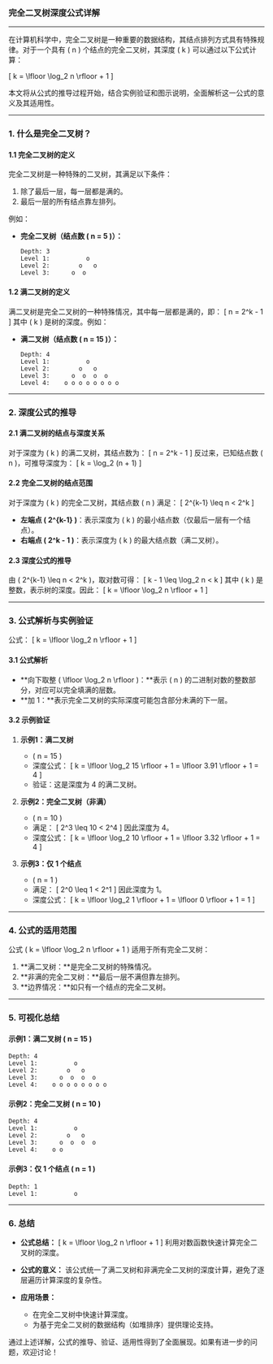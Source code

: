 ### **完全二叉树深度公式详解**

---

在计算机科学中，完全二叉树是一种重要的数据结构，其结点排列方式具有特殊规律。对于一个具有 \( n \) 个结点的完全二叉树，其深度 \( k \) 可以通过以下公式计算：

\[
k = \lfloor \log_2 n \rfloor + 1
\]

本文将从公式的推导过程开始，结合实例验证和图示说明，全面解析这一公式的意义及其适用性。

---

### **1. 什么是完全二叉树？**

#### **1.1 完全二叉树的定义**

完全二叉树是一种特殊的二叉树，其满足以下条件：
1. 除了最后一层，每一层都是满的。
2. 最后一层的所有结点靠左排列。

例如：
- **完全二叉树（结点数 \( n = 5 \)）：**
  ```
  Depth: 3
  Level 1:          o
  Level 2:        o   o
  Level 3:      o  o
  ```

#### **1.2 满二叉树的定义**

满二叉树是完全二叉树的一种特殊情况，其中每一层都是满的，即：
\[
n = 2^k - 1
\]
其中 \( k \) 是树的深度。例如：
- **满二叉树（结点数 \( n = 15 \)）：**
  ```
  Depth: 4
  Level 1:          o
  Level 2:        o   o
  Level 3:      o  o  o  o
  Level 4:    o o o o o o o o
  ```

---

### **2. 深度公式的推导**

#### **2.1 满二叉树的结点与深度关系**

对于深度为 \( k \) 的满二叉树，其结点数为：
\[
n = 2^k - 1
\]
反过来，已知结点数 \( n \)，可推导深度为：
\[
k = \log_2 (n + 1)
\]

#### **2.2 完全二叉树的结点范围**

对于深度为 \( k \) 的完全二叉树，其结点数 \( n \) 满足：
\[
2^{k-1} \leq n < 2^k
\]
- **左端点 \( 2^{k-1} \)**：表示深度为 \( k \) 的最小结点数（仅最后一层有一个结点）。
- **右端点 \( 2^k - 1 \)**：表示深度为 \( k \) 的最大结点数（满二叉树）。

#### **2.3 深度公式的推导**

由 \( 2^{k-1} \leq n < 2^k \)，取对数可得：
\[
k - 1 \leq \log_2 n < k
\]
其中 \( k \) 是整数，表示树的深度。因此：
\[
k = \lfloor \log_2 n \rfloor + 1
\]

---

### **3. 公式解析与实例验证**

公式：
\[
k = \lfloor \log_2 n \rfloor + 1
\]

#### **3.1 公式解析**
- **向下取整 \( \lfloor \log_2 n \rfloor \)：**表示 \( n \) 的二进制对数的整数部分，对应可以完全填满的层数。
- **加 1：**表示完全二叉树的实际深度可能包含部分未满的下一层。

#### **3.2 示例验证**

1. **示例1：满二叉树**
   - \( n = 15 \)
   - 深度公式：
     \[
     k = \lfloor \log_2 15 \rfloor + 1 = \lfloor 3.91 \rfloor + 1 = 4
     \]
   - 验证：这是深度为 4 的满二叉树。

2. **示例2：完全二叉树（非满）**
   - \( n = 10 \)
   - 满足：
     \[
     2^3 \leq 10 < 2^4
     \]
     因此深度为 4。
   - 深度公式：
     \[
     k = \lfloor \log_2 10 \rfloor + 1 = \lfloor 3.32 \rfloor + 1 = 4
     \]

3. **示例3：仅 1 个结点**
   - \( n = 1 \)
   - 满足：
     \[
     2^0 \leq 1 < 2^1
     \]
     因此深度为 1。
   - 深度公式：
     \[
     k = \lfloor \log_2 1 \rfloor + 1 = \lfloor 0 \rfloor + 1 = 1
     \]

---

### **4. 公式的适用范围**

公式 \( k = \lfloor \log_2 n \rfloor + 1 \) 适用于所有完全二叉树：
1. **满二叉树：**是完全二叉树的特殊情况。
2. **非满的完全二叉树：**最后一层不满但靠左排列。
3. **边界情况：**如只有一个结点的完全二叉树。

---

### **5. 可视化总结**

#### **示例1：满二叉树 \( n = 15 \)**
```
Depth: 4
Level 1:          o
Level 2:        o   o
Level 3:      o  o  o  o
Level 4:    o o o o o o o o
```

#### **示例2：完全二叉树 \( n = 10 \)**
```
Depth: 4
Level 1:          o
Level 2:        o   o
Level 3:      o  o  o  o
Level 4:    o o
```

#### **示例3：仅 1 个结点 \( n = 1 \)**
```
Depth: 1
Level 1:          o
```

---

### **6. 总结**

- **公式总结：**
  \[
  k = \lfloor \log_2 n \rfloor + 1
  \]
  利用对数函数快速计算完全二叉树的深度。

- **公式的意义：**
  该公式统一了满二叉树和非满完全二叉树的深度计算，避免了逐层遍历计算深度的复杂性。

- **应用场景：**
  - 在完全二叉树中快速计算深度。
  - 为基于完全二叉树的数据结构（如堆排序）提供理论支持。

通过上述详解，公式的推导、验证、适用性得到了全面展现。如果有进一步的问题，欢迎讨论！